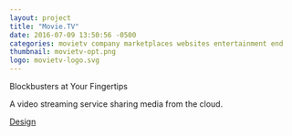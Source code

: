 ```yaml
---
layout: project
title: "Movie.TV"
date: 2016-07-09 13:50:56 -0500
categories: movietv company marketplaces websites entertainment end
thumbnail: movietv-opt.png
logo: movietv-logo.svg
---
```


<quote>Blockbusters at Your Fingertips</quote>
<p>A video streaming service sharing media from the cloud.</p>
<div class="buttons">
 	<a class="button" href="https://www.behance.net/gallery/37383353/Movietv">Design</a>
</div>